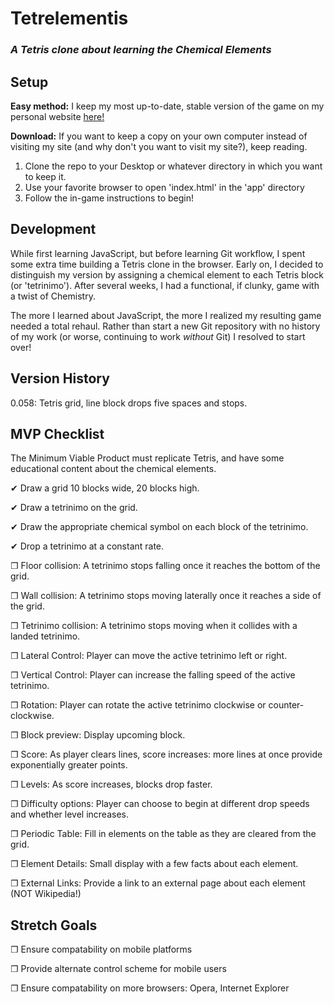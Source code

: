 # Tetrelementis

### *A Tetris clone about learning the Chemical Elements*

## Setup

**Easy method:** I keep my most up-to-date, stable version of the game on my personal website [here!](http://roytuesday.github.io/projects/index.html)

**Download:** If you want to keep a copy on your own computer instead of visiting my site (and why don't you want to visit my site?), keep reading.

1. Clone the repo to your Desktop or whatever directory in which you want to keep it.
2. Use your favorite browser to open 'index.html' in the 'app' directory
3. Follow the in-game instructions to begin!

## Development
While first learning JavaScript, but before learning Git workflow, I spent some extra time building a Tetris clone in the browser. Early on, I decided to distinguish my version by assigning a chemical element to each Tetris block (or 'tetrinimo'). After several weeks, I had a functional, if clunky, game with a twist of Chemistry.

The more I learned about JavaScript, the more I realized my resulting game needed a total rehaul. Rather than start a new Git repository with no history of my work (or worse, continuing to work _without_ Git) I resolved to start over!

## Version History

0.058: Tetris grid, line block drops five spaces and stops.

## MVP Checklist

The Minimum Viable Product must replicate Tetris, and have some educational content about the chemical elements.

<p>&#10004 Draw a grid 10 blocks wide, 20 blocks high.</p>
<p>&#10004 Draw a tetrinimo on the grid.</p>
<p>&#10004 Draw the appropriate chemical symbol on each block of the tetrinimo.</p>
<p>&#10004 Drop a tetrinimo at a constant rate.</p>
<p>&#10064 Floor collision: A tetrinimo stops falling once it reaches the bottom of the grid.</p>
<p>&#10064 Wall collision: A tetrinimo stops moving laterally once it reaches a side of the grid.</p>
<p>&#10064 Tetrinimo collision: A tetrinimo stops moving when it collides with a landed tetrinimo.</p>
<p>&#10064 Lateral Control: Player can move the active tetrinimo left or right.</p>
<p>&#10064 Vertical Control: Player can increase the falling speed of the active tetrinimo.</p>
<p>&#10064 Rotation: Player can rotate the active tetrinimo clockwise or counter-clockwise.</p>
<p>&#10064 Block preview: Display upcoming block.</p>
<p>&#10064 Score: As player clears lines, score increases: more lines at once provide exponentially greater points.</p>
<p>&#10064 Levels: As score increases, blocks drop faster.</p>
<p>&#10064 Difficulty options: Player can choose to begin at different drop speeds and whether level increases.</p>
<p>&#10064 Periodic Table: Fill in elements on the table as they are cleared from the grid.</p>
<p>&#10064 Element Details: Small display with a few facts about each element.</p>
<p>&#10064 External Links: Provide a link to an external page about each element (NOT Wikipedia!)</p>

## Stretch Goals

<p>&#10064 Ensure compatability on mobile platforms</p>
<p>&#10064 Provide alternate control scheme for mobile users</p>
<p>&#10064 Ensure compatability on more browsers: Opera, Internet Explorer</p>
